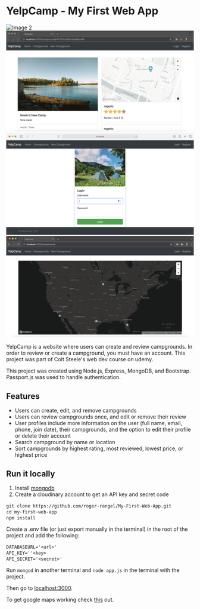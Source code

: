 

# YelpCamp - My First Web App

![Image 2](https://github.com/roger-rangel/My-First-Web-App/blob/main/screenshots/image_2.png)  
![Image 4](https://github.com/roger-rangel/My-First-Web-App/blob/main/screenshots/image_4.png) 
![Image 1](https://github.com/roger-rangel/My-First-Web-App/blob/main/screenshots/image_1.png) 
![Image 3](https://github.com/roger-rangel/My-First-Web-App/blob/main/screenshots/image_3.png) 

YelpCamp is a website where users can create and review campgrounds. In order to review or create a campground, you must have an account. This project was part of Colt Steele's web dev course on udemy.  

This project was created using Node.js, Express, MongoDB, and Bootstrap. Passport.js was used to handle authentication.  

## Features
* Users can create, edit, and remove campgrounds
* Users can review campgrounds once, and edit or remove their review
* User profiles include more information on the user (full name, email, phone, join date), their campgrounds, and the option to edit their profile or delete their account
* Search campground by name or location
* Sort campgrounds by highest rating, most reviewed, lowest price, or highest price

## Run it locally
1. Install [mongodb](https://www.mongodb.com/)
2. Create a cloudinary account to get an API key and secret code

```
git clone https://github.com/roger-rangel/My-First-Web-App.git
cd my-first-web-app
npm install
```

Create a .env file (or just export manually in the terminal) in the root of the project and add the following:  

```
DATABASEURL='<url>'
API_KEY=''<key>
API_SECRET='<secret>'
```

Run ```mongod``` in another terminal and ```node app.js``` in the terminal with the project.  

Then go to [localhost:3000](http://localhost:3000/).

To get google maps working check [this](https://github.com/nax3t/google-maps-api) out.
